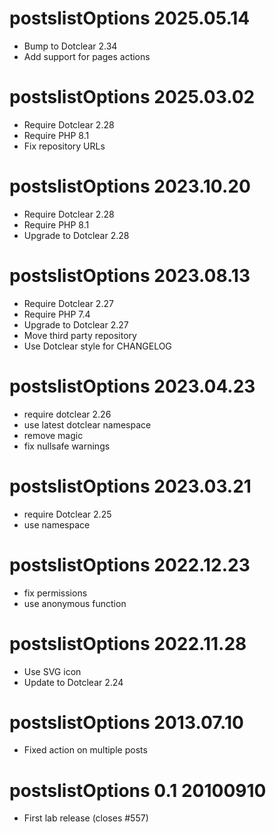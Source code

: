 postslistOptions 2025.05.14
===========================================================
* Bump to Dotclear 2.34
* Add support for pages actions

postslistOptions 2025.03.02
===========================================================
* Require Dotclear 2.28
* Require PHP 8.1
* Fix repository URLs

postslistOptions 2023.10.20
===========================================================
* Require Dotclear 2.28
* Require PHP 8.1
* Upgrade to Dotclear 2.28

postslistOptions 2023.08.13
===========================================================
* Require Dotclear 2.27
* Require PHP 7.4
* Upgrade to Dotclear 2.27
* Move third party repository
* Use Dotclear style for CHANGELOG

postslistOptions 2023.04.23
===========================================================
* require dotclear 2.26
* use latest dotclear namespace
* remove magic
* fix nullsafe warnings

postslistOptions 2023.03.21
===========================================================
* require Dotclear 2.25
* use namespace

postslistOptions 2022.12.23
===========================================================
* fix permissions
* use anonymous function

postslistOptions 2022.11.28
===========================================================
 * Use SVG icon
 * Update to Dotclear 2.24

postslistOptions 2013.07.10 
===========================================================
 * Fixed action on multiple posts

postslistOptions 0.1 20100910 
===========================================================
 * First lab release (closes #557)